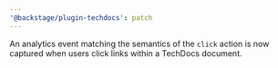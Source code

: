 ```yaml
---
'@backstage/plugin-techdocs': patch
---
```


An analytics event matching the semantics of the `click` action is now captured when users click links within a TechDocs document.
